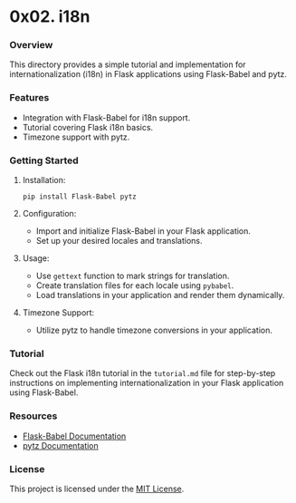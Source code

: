 # 0x02. i18n

### Overview

This directory provides a simple tutorial and implementation for internationalization (i18n) in Flask applications using Flask-Babel and pytz.

### Features

- Integration with Flask-Babel for i18n support.
- Tutorial covering Flask i18n basics.
- Timezone support with pytz.

### Getting Started

1. Installation:
   ```
   pip install Flask-Babel pytz
   ```

2. Configuration:
   - Import and initialize Flask-Babel in your Flask application.
   - Set up your desired locales and translations.

3. Usage:
   - Use `gettext` function to mark strings for translation.
   - Create translation files for each locale using `pybabel`.
   - Load translations in your application and render them dynamically.

4. Timezone Support:
   - Utilize pytz to handle timezone conversions in your application.

### Tutorial

Check out the Flask i18n tutorial in the `tutorial.md` file for step-by-step instructions on implementing internationalization in your Flask application using Flask-Babel.

### Resources

- [Flask-Babel Documentation](https://pythonhosted.org/Flask-Babel/)
- [pytz Documentation](https://pythonhosted.org/pytz/)


### License

This project is licensed under the [MIT License](LICENSE).
